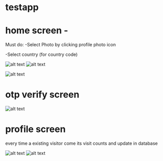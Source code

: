 # testapp

# home screen -
Must do:
-Select Photo by clicking profile photo icon


-Select country (for country code)



![alt text](https://github.com/udays22/testapp/blob/master/screenshot1.jpg)
![alt text](https://github.com/udays22/testapp/blob/master/screenshot2.jpg)

![alt text](https://github.com/udays22/testapp/blob/master/screenshot3.jpg)

# otp verify screen


![alt text](https://github.com/udays22/testapp/blob/master/screenshot6.png)

# profile screen

every time a existing visitor come its visit counts and update in database


![alt text](https://github.com/udays22/testapp/blob/master/screenshot4.jpg)
![alt text](https://github.com/udays22/testapp/blob/master/screenshot5.jpg)



